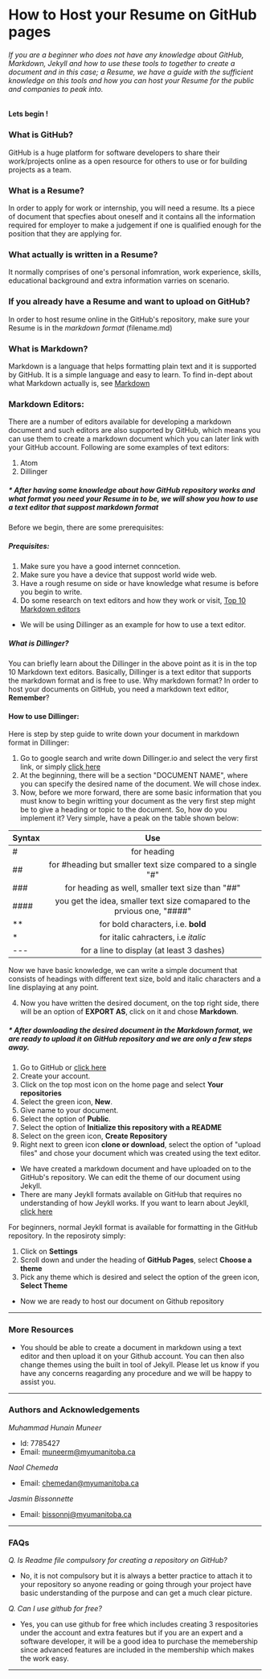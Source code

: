 # How to Host your Resume on GitHub pages
###### If you are a beginner who does not have any knowledge about GitHub, Markdown, Jekyll and how to use these tools to together to create a document and in this case; a Resume, we have a guide with the sufficient knowledge on this tools and how you can host your Resume for the public and companies to peak into.
#### Lets begin ! 
### What is GitHub?
GitHub is a huge platform for software developers to share their work/projects online as a open resource for others to use or for building projects as a team.
### What is a Resume?
In order to apply for work or internship, you will need a resume. Its a piece of document that specfies about oneself and it contains all the information required for employer to make a judgement if one is qualified enough for the position that they are applying for.
### What actually is written in a Resume?
It normally comprises of one's personal infomration, work experience, skills, educational background and extra information varries on scenario.
### If you already have a Resume and want to upload on GitHub?
In order to host resume online in the GitHub's repository, make sure your Resume is in the *markdown format* (filename.md)
### What is Markdown?
Markdown is a language that helps formatting plain text and it is supported by GitHub. It is a simple language and easy to learn. To find in-dept about what Markdown actually is, see [Markdown](https://guides.github.com/features/mastering-markdown/)
### Markdown Editors:
There are a number of editors available for developing a markdown document and such editors are also supported by GitHub, which means you can use them to create a markdown document which you can later link with your GitHub account. Following are some examples of text editors:
1. Atom
2. Dillinger
##### * After having some knowledge about how GitHub repository works and what format you need your Resume in to be, we will show you how to use a text editor that suppost markdown format
Before we begin, there are some prerequisites:
##### Prequisites:
1. Make sure you have a good internet conncetion.
2. Make sure you have a device that suppost world wide web.
3. Have a rough resume on side or have knowledge what resume is before you begin to write.
4. Do some research on text editors and how they work or visit, [Top 10 Markdown editors](https://www.shopify.ca/partners/blog/10-of-the-best-markdown-editors)
* We will be using Dillinger as an example for how to use a text editor.
##### What is Dillinger?
You can briefly learn about the Dillinger in the above point as it is in the top 10 Markdown text editors. Basically, Dillinger is a text editor that supports the markdown format and is free to use. Why markdown format? In order to host your documents on GitHub, you need a markdown text editor, **Remember**?
#### How to use Dillinger:
Here is step by step guide to write down your document in markdown format in Dillinger:
1. Go to google search and write down Dillinger.io and select the very first link, or simply [click here](https://dillinger.io/)
2. At the beginning, there will be a section "DOCUMENT NAME", where you can specify the desired name of the document. We will chose index. 
3. Now, before we more forward, there are some basic information that you must know to begin writting your document as the very first step might be to give a heading or topic to the document. So, how do you implement it? Very simple, have a peak on the table shown below:

| Syntax | Use |
|---|:---:|
| # | for heading |
| ##  | for #heading but smaller text size compared to a single "#" |
| ### | for heading as well, smaller text size than "##" |
|####| you get the idea, smaller text size comapared to the prvious one, "####"|
| ** | for bold characters, i.e. **bold**|
| * |for italic cahracters, i.e *italic* |
| --- | for a line to display (at least 3 dashes) |

Now we have basic knowledge, we can write a simple document that consists of headings with different text size, bold and italic characters and a line displaying at any point.

4. Now you have written the desired document, on the top right side, there will be an option of **EXPORT AS**, click on it and chose **Markdown**.

##### * After downloading the desired document in the Markdown format, we are ready to upload it on GitHub repository and we are only a few steps away.

1. Go to GitHub or [click here](https://github.com/)
2. Create your account.
3. Click on the top most icon on the home page and select **Your repositories**
4. Select the green icon, **New**.
5. Give name to your document.
6. Select the option of **Public**.
7. Select the option of **Initialize this repository with a README**  
8. Select on the green icon, **Create Repository**
9. Right next to green icon **clone or download**, select the option of "upload files" and chose your document which was created using the text editor.

* We have created a markdown document and have uploaded on to the GitHub's repository. We can edit the theme of our document using Jekyll.
* There are many Jeykll formats available on GitHub that requires no understanding of how Jeykll works. If you want to learn about Jeykll, [click here](https://github.com/jekyll/jekyll)

For beginners, normal Jeykll format is available for formatting in the GitHub repository. In the reposiroty simply:
1. Click on **Settings**
2. Scroll down and under the heading of **GitHub Pages**, select **Choose a theme**
3. Pick any theme which is desired and select the option of the green icon, **Select Theme**

* Now we are ready to host our document on Github repository
---
### More Resources
* You should be able to create a document in markdown using a text editor and then upload it on your Github account. You can then also change themes using the built in tool of Jekyll. Please let us know if you have any concerns reagarding any procedure and we will be happy to assist you.
---
### Authors and Acknowledgements
 *Muhammad Hunain Muneer*
* Id: 7785427
* Email: muneerm@myumanitoba.ca

*Naol Chemeda*
* Email: chemedan@myumanitoba.ca

*Jasmin Bissonnette*
* Email: bissonnj@myumanitoba.ca

---
### FAQs

*Q. Is Readme file compulsory for creating a repository on GitHub?*
* No, it is not compulsory but it is always a better practice to attach it to your repository so anyone reading or going through your project have basic understanding of the purpose and can get a much clear picture. 

*Q. Can I use github for free?*
* Yes, you can use github for free which includes creating 3 respositories under the account and extra features but if you are an expert and a software developer, it will be a good idea to purchase the memebership since advanced features are included in the membership which makes the work easy.
---

